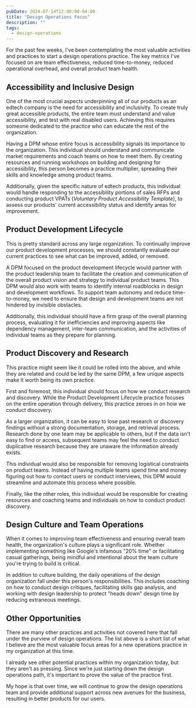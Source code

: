 ```yaml
---
pubDate: 2024-07-14T12:00:00-04:00
title: "Design Operations Focus"
description: ""
tags:
  - design-operations
---
```


For the past few weeks, I've been contemplating the most valuable activities and practices to start a design operations practice. The key metrics I've focused on are team effectiveness, reduced time-to-money, reduced operational overhead, and overall product team health.

## Accessibility and Inclusive Design

One of the most crucial aspects underpinning all of our products as an edtech company is the need for accessibility and inclusivity. To create truly great accessible products, the entire team must understand and value accessibility, and test with real disabled users. Achieving this requires someone dedicated to the practice who can educate the rest of the organization.

Having a DPM whose entire focus is accessibility signals its importance to the organization. This individual should understand and communicate market requirements and coach teams on how to meet them. By creating resources and running workshops on building and designing for accessibility, this person becomes a practice multiplier, spreading their skills and knowledge among product teams.

Additionally, given the specific nature of edtech products, this individual would handle responding to the accessibility portions of sales RFPs and conducting product VPATs (_Voluntary Product Accessibility Template_), to assess our products' current accessibility status and identify areas for improvement.

## Product Development Lifecycle

This is pretty standard across any large organization. To continually improve our product development processes, we should constantly evaluate our current practices to see what can be improved, added, or removed.

A DPM focused on the product development lifecycle would partner with the product leadership team to facilitate the creation and communication of the overall product vision and strategy to individual product teams. This DPM would also work with teams to identify internal roadblocks in design and development workflows. To support team autonomy and reduce time-to-money, we need to ensure that design and development teams are not hindered by invisible obstacles.

Additionally, this individual should have a firm grasp of the overall planning process, evaluating it for inefficiencies and improving aspects like dependency management, inter-team communication, and the activities of individual teams as they prepare for planning.

## Product Discovery and Research

This practice might seem like it could be rolled into the above, and while they are related and could be led by the same DPM, a few unique aspects make it worth being its own practice.

First and foremost, this individual should focus on how we conduct research and discovery. While the Product Development Lifecycle practice focuses on the entire operation through delivery, this practice zeroes in on how we conduct discovery.

As a larger organization, it can be easy to lose past research or discovery findings without a strong documentation, storage, and retrieval process. Research done by one team may be applicable to others, but if the data isn't easy to find or access, subsequent teams may feel the need to conduct duplicative research because they are unaware the information already exists.

This individual would also be responsible for removing logistical constraints on product teams. Instead of having multiple teams spend time and money figuring out how to contact users or conduct interviews, this DPM would streamline and automate this process where possible.

Finally, like the other roles, this individual would be responsible for creating resources and coaching teams and individuals on how to conduct product discovery.

## Design Culture and Team Operations

When it comes to improving team effectiveness and ensuring overall team health, the organization's culture plays a significant role. Whether implementing something like Google's infamous "20% time" or facilitating casual gatherings, being mindful and intentional about the team culture you're trying to build is critical.

In addition to culture building, the daily operations of the design organization fall under this person's responsibilities. This includes coaching on how to conduct design critiques, facilitating skills gap analysis, and working with design leadership to protect "heads down" design time by reducing extraneous meetings.

## Other Opportunities

There are many other practices and activities not covered here that fall under the purview of design operations. The list above is a short list of what I believe are the most valuable focus areas for a new operations practice in my organization at this time.

I already see other potential practices within my organization today, but they aren't as pressing. Since we're just starting down the design operations path, it's important to prove the value of the practice first.

My hope is that over time, we will continue to grow the design operations team and provide additional support across new avenues for the business, resulting in better products for our users.
